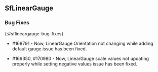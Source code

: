 ## SfLinearGauge

### Bug Fixes
{:#sflineargauge-bug-fixes}

*  \#168791 - Now, LinearGauge Orientation not changing while adding default gauge issue has been fixed.

*  \#169350, \#170980 - Now, LinearGauge scale values not updating properly while setting negative values issue has been fixed.